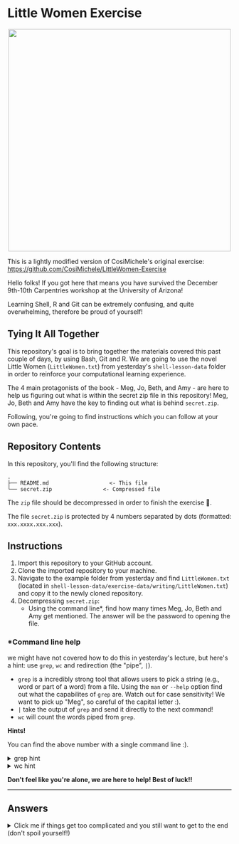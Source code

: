 # Little Women Exercise

<p align="center">
  <img src='https://static01.nyt.com/images/2020/01/03/books/review/24littlewomen1/24littlewomen1-videoSixteenByNineJumbo1600-v2.jpg' width='500'>
</p>

This is a lightly modified version of CosiMichele's original exercise: https://github.com/CosiMichele/LittleWomen-Exercise

Hello folks! If you got here that means you have survived the December 9th-10th Carpentries workshop at the University of Arizona!

Learning Shell, R and Git can be extremely confusing, and quite overwhelming, therefore be proud of yourself!

## Tying It All Together

This repository's goal is to bring together the materials covered this past couple of days, by using Bash, Git and R. We are going to use the novel Little Women (`LittleWomen.txt`) from yesterday's `shell-lesson-data` folder in order to reinforce your computational learning experience.

The 4 main protagonists of the book - Meg, Jo, Beth, and Amy - are here to help us figuring out what is within the secret zip file in this repository! Meg, Jo, Beth and Amy have the key to finding out what is behind `secret.zip`. 

Following, you're going to find instructions which you can follow at your own pace.

## Repository Contents

In this repository, you'll find the following structure:

```
.
├── README.md                   <- This file
└── secret.zip                <- Compressed file
```
The `zip` file should be decompressed in order to finish the exercise 🙂. 

The file `secret.zip` is protected by 4 numbers separated by dots (formatted: `xxx.xxxx.xxx.xxx`).

## Instructions

1. Import this repository to your GitHub account.
2. Clone the imported repository to your machine.
3. Navigate to the example folder from yesterday and find `LittleWomen.txt` (located in `shell-lesson-data/exercise-data/writing/LittleWomen.txt`) and copy it to the newly cloned repository.
4. Decompressing `secret.zip`:
     - Using the command line*, find how many times Meg, Jo, Beth and Amy get mentioned. The answer will be the password to opening the file.

### *Command line help

we might have not covered how to do this in yesterday's lecture, but here's a hint: use `grep`, `wc` and redirection (the "pipe", `|`).

- `grep` is a incredibly strong tool that allows users to pick a string (e.g., word or part of a word) from a file. Using the `man` or `--help` option find out what the capabilites of `grep` are. Watch out for case sensitivity! We want to pick up "Meg", so careful of the capital letter :).
- `|` take the output of `grep` and send it directly to the next command!
- `wc` will count the words piped from `grep`.

**Hints!**

You can find the above number with a single command line :).

<details>
  <summary> grep hint </summary>
  
  `-o` and `-w` are the only 2 flags you may want to use for this.

  - `-o`: The -o option tells grep to only output the matched parts of the text
  - `-w`: This option tells grep to match only whole words. It ensures that "Meg" is treated as a standalone word and not part of another word.

</details>

<details>
  <summary> wc hint </summary>
  
  use `-l` with `wc`! (such as `wc -l`): This command counts the number of lines in the input it receives. Since we used `grep` with the `-o` option, each line will correspond to an occurrence of the word you are looking for.

</details>

**Don't feel like you're alone, we are here to help! Best of luck!!**

---

## Answers

<details>
  <summary> Click me if things get too complicated and you still want to get to the end (don't spoil yourself!) </summary>
  
  `secret.zip` decompress with `683.1352.457.640`. The format of your command is: `grep -o -w "{character_name}" LittleWomen.txt | wc -l`, where {character_name} should be replaced with Meg, Beth, Jo and Amy.

</details>
